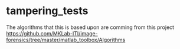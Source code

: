 # tampering_tests
The algorithms that this is based upon are comming from this project
https://github.com/MKLab-ITI/image-forensics/tree/master/matlab_toolbox/Algorithms
